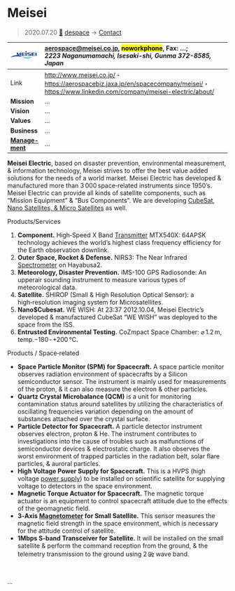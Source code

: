 # Meisei
> 2020.07.20 [🚀](../index/index.md) [despace](index.md) → [Contact](contact.md)

|[![](f/con/m/meisei_logo1_thumb.jpg)](f/con/m/meisei_logo1.png)|<aerospace@meisei.co.jp>, <mark>noworkphone</mark>, Fax: …;<br> *2223 Naganumamachi, Isesaki-shi, Gunma 372-8585, Japan*|
|:--|:--|
|Link|<http://www.meisei.co.jp/>・ <https://aerospacebiz.jaxa.jp/en/spacecompany/meisei/>・ <https://www.linkedin.com/company/meisei-electric/about/>|
|**Mission**|…|
|**Vision**|…|
|**Values**|…|
|**Business**|…|
|**[Manage-<br>ment](mgmt.md)**|…|

**Meisei Electric**, based on disaster prevention, environmental measurement, & information technology, Meisei strives to offer the best value added solutions for the needs of a world market. Meisei Electric has developed & manufactured more than 3 000 space‑related instruments since 1950’s. Meisei Electric can provide all kinds of satellite components, such as “Mission Equipment” & “Bus Components”. We are developing [CubeSat, Nano Satellites, & Micro Satellites](sc.md) as well.

Products/Services

   1. **Component.** High‑Speed X Band [Transmitter](comms.md) MTX540X: 64APSK technology achieves the world’s highest class frequency efficiency for the Earth observation downlink.
   1. **Outer Space, Rocket & Defense.** NIRS3: The Near Infrared [Spectrometer](sensor.md) on Hayabusa2.
   1. **Meteorology, Disaster Prevention.** iMS-100 GPS Radiosonde: An upperair sounding instrument to measure various types of meteorological data.
   1. **Satellite.** SHIROP (Small & High Resolution Optical Sensor): a high‑resolution imaging system for Microsatellites.
   1. **Nano$Cubesat.** WE WISH: At 23:37 2012.10.04, Meisei Electric’s developed & manufactured CubeSat “WE WISH” was deployed to the space from the ISS.
   1. **Entrusted Environmental Testing.** CoZmpact Space Chamber: ⌀ 1.2 m, temp.−180 ‑ +200 ℃.

Products / Space‑related

   - **Space Particle Monitor (SPM) for Spacecraft.** A space particle monitor observes radiation environment of spacecrafts by a Silicon semiconductor sensor. The instrument is mainly used for measurements of the proton, & it can also measure the electron & other particles.
   - **Quartz Crystal Microbalance (QCM)** is a unit for monitoring contamination status around satellites by utilizing the characteristics of oscillating frequencies variation depending on the amount of substances attached over the crystal surface.
   - **Particle Detector for Spacecraft.** A particle detector instrument observes electron, proton & He. The instrument contributes to investigations into the cause of troubles such as malfunctions of semiconductor devices & electrostatic charge. It also observes the worst environment of trapped particles in the radiation belt, solar flare particles, & auroral particles.
   - **High Voltage Power Supply for Spacecraft.** This is a HVPS (high voltage [power supply](sps.md)) to be installed on scientific satellite for supplying voltage to detectors in the space environment.
   - **Magnetic Torque Actuator for Spacecraft.** The magnetic torque actuator is an equipment to control spacecraft attitude due to the effects of the geomagnetic field.
   - **3‑Axis [Magnetometer](sensor.ru) for Small Satellite.** This sensor measures the magnetic field strength in the space environment, which is necessary for the attitude control of satellite.
   - **1Mbps S‑band Transceiver for Satellite.** It will be installed on the small satellite & perform the command reception from the ground, & the telemetry transmission to the ground using 2 ㎓ wave band.

<p style="page-break-after:always"> </p>

…
